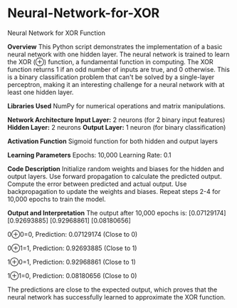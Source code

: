 # Neural-Network-for-XOR
Neural Network for XOR Function

**Overview**
This Python script demonstrates the implementation of a basic neural network with one hidden layer. The neural network is trained to learn the XOR (⊕) function, a fundamental function in computing. The XOR function returns 1 if an odd number of inputs are true, and 0 otherwise. This is a binary classification problem that can't be solved by a single-layer perceptron, making it an interesting challenge for a neural network with at least one hidden layer.

**Libraries Used**
NumPy for numerical operations and matrix manipulations.

**Network Architecture**
**Input Layer:** 2 neurons (for 2 binary input features)
**Hidden Layer:** 2 neurons
**Output Layer:** 1 neuron (for binary classification)


**Activation Function**
Sigmoid function for both hidden and output layers

**Learning Parameters**
Epochs: 10,000
Learning Rate: 0.1

**Code Description**
Initialize random weights and biases for the hidden and output layers.
Use forward propagation to calculate the predicted output.
Compute the error between predicted and actual output.
Use backpropagation to update the weights and biases.
Repeat steps 2-4 for 10,000 epochs to train the model.

**Output and Interpretation**
The output after 10,000 epochs is: [0.07129174] [0.92693885] [0.92968861] [0.08180656]


0⊕0=0, Prediction: 0.07129174 (Close to 0)

0⊕1=1, Prediction: 0.92693885 (Close to 1)

1⊕0=1, Prediction: 0.92968861 (Close to 1)

1⊕1=0, Prediction: 0.08180656 (Close to 0)

The predictions are close to the expected output, which proves that the neural network has successfully learned to approximate the XOR function.
